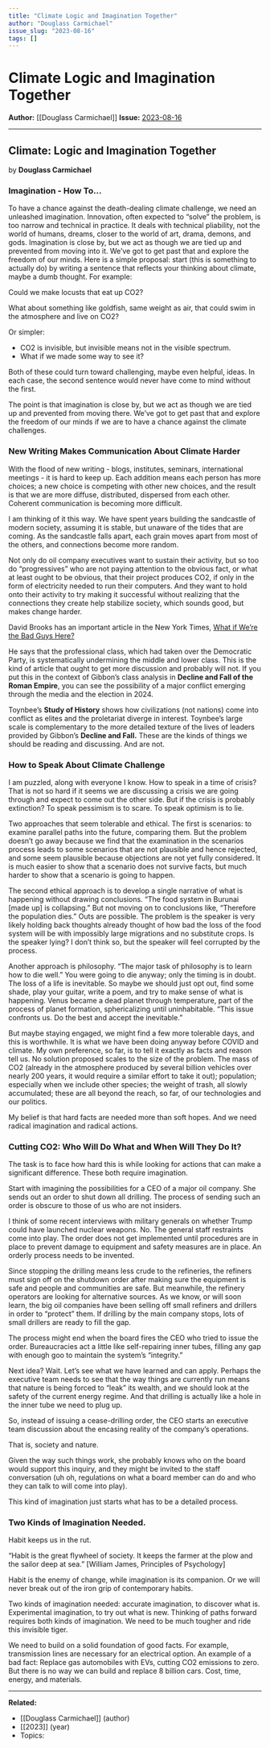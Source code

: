 ```yaml
---
title: "Climate Logic and Imagination Together"
author: "Douglass Carmichael"
issue_slug: "2023-08-16"
tags: []
---
```


# Climate Logic and Imagination Together

**Author:** [[Douglass Carmichael]]
**Issue:** [2023-08-16](https://plex.collectivesensecommons.org/2023-08-16/)

---

## Climate: Logic and Imagination Together
by **Douglass Carmichael**

### Imagination - How To...
To have a chance against the death-dealing climate challenge, we need an unleashed imagination. Innovation, often expected to “solve” the problem, is too narrow and technical in practice. It deals with technical pliability, not the world of humans, dreams, closer to the world of art, drama, demons, and gods. Imagination is close by, but we act as though we are tied up and prevented from moving into it. We’ve got to get past that and explore the freedom of our minds. Here is a simple proposal: start (this is something to actually do) by writing a sentence that reflects your thinking about climate, maybe a dumb thought. For example:

Could we make locusts that eat up CO2?

What about something like goldfish, same weight as air, that could swim in the atmosphere and live on CO2?

Or simpler:

- CO2 is invisible, but invisible means not in the visible spectrum.
- What if we made some way to see it?

Both of these could turn toward challenging, maybe even helpful, ideas. In each case, the second sentence would never have come to mind without the first.

The point is that imagination is close by, but we act as though we are tied up and prevented from moving there. We’ve got to get past that and explore the freedom of our minds if we are to have a chance against the climate challenges.

### New Writing Makes Communication About Climate Harder
With the flood of new writing - blogs, institutes, seminars, international meetings - it is hard to keep up. Each addition means each person has more choices; a new choice is competing with other new choices, and the result is that we are more diffuse, distributed, dispersed from each other. Coherent communication is becoming more difficult.

I am thinking of it this way. We have spent years building the sandcastle of modern society, assuming it is stable, but unaware of the tides that are coming. As the sandcastle falls apart, each grain moves apart from most of the others, and connections become more random.

Not only do oil company executives want to sustain their activity, but so too do “progressives” who are not paying attention to the obvious fact, or what at least ought to be obvious, that their project produces CO2, if only in the form of electricity needed to run their computers. And they want to hold onto their activity to try making it successful without realizing that the connections they create help stabilize society, which sounds good, but makes change harder.

David Brooks has an important article in the New York Times, [What if We’re the Bad Guys Here?](https://www.nytimes.com/2023/08/02/opinion/trump-meritocracy-educated.html)

He says that the professional class, which had taken over the Democratic Party, is systematically undermining the middle and lower class. This is the kind of article that ought to get more discussion and probably will not. If you put this in the context of Gibbon’s class analysis in **Decline and Fall of the Roman Empire**, you can see the possibility of a major conflict emerging through the media and the election in 2024.

Toynbee’s **Study of History** shows how civilizations (not nations) come into conflict as elites and the proletariat diverge in interest. Toynbee’s large scale is complementary to the more detailed texture of the lives of leaders provided by Gibbon’s **Decline and Fall.** These are the kinds of things we should be reading and discussing. And are not.

### How to Speak About Climate Challenge
I am puzzled, along with everyone I know. How to speak in a time of crisis? That is not so hard if it seems we are discussing a crisis we are going through and expect to come out the other side. But if the crisis is probably extinction? To speak pessimism is to scare. To speak optimism is to lie.

Two approaches that seem tolerable and ethical. The first is scenarios: to examine parallel paths into the future, comparing them. But the problem doesn’t go away because we find that the examination in the scenarios process leads to some scenarios that are not plausible and hence rejected, and some seem plausible because objections are not yet fully considered. It is much easier to show that a scenario does not survive facts, but much harder to show that a scenario is going to happen.

The second ethical approach is to develop a single narrative of what is happening without drawing conclusions. “The food system in Burunai [made up] is collapsing.” But not moving on to conclusions like, “Therefore the population dies.” Outs are possible. The problem is the speaker is very likely holding back thoughts already thought of how bad the loss of the food system will be with impossibly large migrations and no substitute crops. Is the speaker lying? I don’t think so, but the speaker will feel corrupted by the process.

Another approach is philosophy. “The major task of philosophy is to learn how to die well.” You were going to die anyway; only the timing is in doubt. The loss of a life is inevitable. So maybe we should just opt out, find some shade, play your guitar, write a poem, and try to make sense of what is happening. Venus became a dead planet through temperature, part of the process of planet formation, sphericalizing until uninhabitable. “This issue confronts us. Do the best and accept the inevitable.”

But maybe staying engaged, we might find a few more tolerable days, and this is worthwhile. It is what we have been doing anyway before COVID and climate. My own preference, so far, is to tell it exactly as facts and reason tell us. No solution proposed scales to the size of the problem. The mass of CO2 (already in the atmosphere produced by several billion vehicles over nearly 200 years, it would require a similar effort to take it out); population; especially when we include other species; the weight of trash, all slowly accumulated; these are all beyond the reach, so far, of our technologies and our politics.

My belief is that hard facts are needed more than soft hopes. And we need radical imagination and radical actions.

### Cutting CO2: Who Will Do What and When Will They Do It?
The task is to face how hard this is while looking for actions that can make a significant difference. These both require imagination.

Start with imagining the possibilities for a CEO of a major oil company. She sends out an order to shut down all drilling. The process of sending such an order is obscure to those of us who are not insiders.

I think of some recent interviews with military generals on whether Trump could have launched nuclear weapons. No. The general staff restraints come into play. The order does not get implemented until procedures are in place to prevent damage to equipment and safety measures are in place. An orderly process needs to be invented.

Since stopping the drilling means less crude to the refineries, the refiners must sign off on the shutdown order after making sure the equipment is safe and people and communities are safe. But meanwhile, the refinery operators are looking for alternative sources. As we know, or will soon learn, the big oil companies have been selling off small refiners and drillers in order to “protect” them. If drilling by the main company stops, lots of small drillers are ready to fill the gap.

The process might end when the board fires the CEO who tried to issue the order. Bureaucracies act a little like self-repairing inner tubes, filling any gap with enough goo to maintain the system’s “integrity.”

Next idea? Wait. Let’s see what we have learned and can apply. Perhaps the executive team needs to see that the way things are currently run means that nature is being forced to “leak” its wealth, and we should look at the safety of the current energy regime. And that drilling is actually like a hole in the inner tube we need to plug up.

So, instead of issuing a cease-drilling order, the CEO starts an executive team discussion about the encasing reality of the company’s operations.

That is, society and nature.

Given the way such things work, she probably knows who on the board would support this inquiry, and they might be invited to the staff conversation (uh oh, regulations on what a board member can do and who they can talk to will come into play).

This kind of imagination just starts what has to be a detailed process.

### Two Kinds of Imagination Needed.
Habit keeps us in the rut.

“Habit is the great flywheel of society. It keeps the farmer at the plow and the sailor deep at sea.” [William James, Principles of Psychology]

Habit is the enemy of change, while imagination is its companion. Or we will never break out of the iron grip of contemporary habits.

Two kinds of imagination needed: accurate imagination, to discover what is. Experimental imagination, to try out what is new. Thinking of paths forward requires both kinds of imagination. We need to be much tougher and ride this invisible tiger.

We need to build on a solid foundation of good facts. For example, transmission lines are necessary for an electrical option. An example of a bad fact: Replace gas automobiles with EVs, cutting CO2 emissions to zero. But there is no way we can build and replace 8 billion cars. Cost, time, energy, and materials.

---

**Related:**
- [[Douglass Carmichael]] (author)
- [[2023]] (year)
- Topics: 

